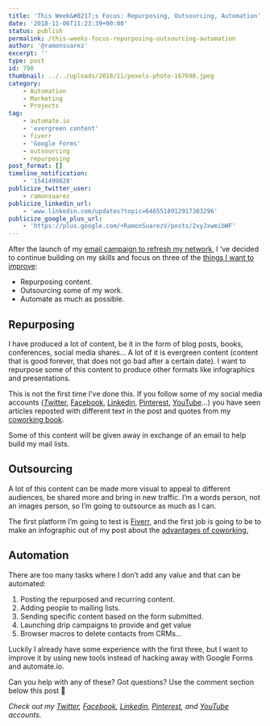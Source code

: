 ```yaml
---
title: 'This Week&#8217;s Focus: Repurposing, Outsourcing, Automation'
date: '2018-11-06T11:23:39+00:00'
status: publish
permalink: /this-weeks-focus-repurposing-outsourcing-automation
author: '@ramonsuarez'
excerpt: ''
type: post
id: 798
thumbnail: ../../uploads/2018/11/pexels-photo-167698.jpeg
category:
    - Automation
    - Marketing
    - Projects
tag:
    - automate.io
    - 'evergreen content'
    - fiverr
    - 'Google Forms'
    - outsourcing
    - repurposing
post_format: []
timeline_notification:
    - '1541499828'
publicize_twitter_user:
    - ramonsuarez
publicize_linkedin_url:
    - 'www.linkedin.com/updates?topic=6465518912917303296'
publicize_google_plus_url:
    - 'https://plus.google.com/+RamonSuarezV/posts/2xyJxwmibWF'
---
```

After the launch of my [email campaign to refresh my network](http://ramonsuarez.com/the-email-segmentation-campaign-is-rolling/), I ‘ve decided to continue building on my skills and focus on three of the [things I want to improve](http://ramonsuarez.com/things-to-learn-and-improve-through-practice/):

- Repurposing content.
- Outsourcing some of my work.
- Automate as much as possible.

Repurposing
-----------

I have produced a lot of content, be it in the form of blog posts, books, conferences, social media shares… A lot of it is evergreen content (content that is good forever, that does not go bad after a certain date). I want to repurpose some of this content to produce other formats like infographics and presentations.

This is not the first time I’ve done this. If you follow some of my social media accounts (*[T](https://twitter.com/ramonsuarez)*[witter](https://twitter.com/ramonsuarez), [Facebook](https://www.facebook.com/ramonsuarezdotcom), [Linkedin](https://www.linkedin.com/in/ramonsuarez/), [Pinterest](https://www.pinterest.com/ramonsuarez/), [YouTube](https://www.youtube.com/ramonsuarezv)…) you have seen articles reposted with different text in the post and quotes from my [coworking book](https://www.coworkinghandbook.com/?utm_source=ramonsuarez.com&utm_medium=post).

Some of this content will be given away in exchange of an email to help build my mail lists.

Outsourcing
-----------

A lot of this content can be made more visual to appeal to different audiences, be shared more and bring in new traffic. I’m a words person, not an images person, so I’m going to outsource as much as I can.

The first platform I’m going to test is [Fiverr](http://www.fiverr.com/s2/6024be1e4a), and the first job is going to be to make an infographic out of my post about the [advantages of coworking.](https://www.coworkinghandbook.com/advantages-benefits-coworking-list/)

Automation
----------

There are too many tasks where I don’t add any value and that can be automated:

1. Posting the repurposed and recurring content.
2. Adding people to mailing lists.
3. Sending specific content based on the form submitted.
4. Launching drip campaigns to provide and get value
5. Browser macros to delete contacts from CRMs…

Luckily I already have some experience with the first three, but I want to improve it by using new tools instead of hacking away with Google Forms and automate.io.

Can you help with any of these? Got questions? Use the comment section below this post 🙂

*Check out my [Twitter](https://twitter.com/ramonsuarez), [Facebook](https://www.facebook.com/ramonsuarezdotcom), [Linkedin](https://www.linkedin.com/in/ramonsuarez/), [Pinterest](https://www.pinterest.com/ramonsuarez/), and [YouTube](https://www.youtube.com/ramonsuarezv) accounts.*